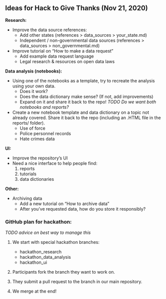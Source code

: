 ## Ideas for Hack to Give Thanks (Nov 21, 2020)

**Research:**
 - Improve the data source references:  
   + Add other states (references > data_sources > your_state.md)  
   + Independent / non-governmental data sources (references > data_sources > non_governmental.md)  
 - Improve tutorial on “How to make a data request”  
   + Add example data request language  
   + Legal research & resources on open data laws  

**Data analysis (notebooks):**  
 - Using one of the notebooks as a template, try to recreate the analysis using your own data.  
   + Does it work?  
   + Does the data dictionary make sense?  (If not, add improvements)  
   + Expand on it and share it back to the repo! *TODO Do we want both notebooks and reports?*  
 - Create a new notebook template and data dictionary on a topic not already covered. Share it back to the repo (including an .HTML file in the reports/ folder).  
   + Use of force  
   + Police personnel records  
   + Hate crimes data  

**UI:**  
 - Improve the repository’s UI  
 - Need a nice interface to help people find:  
   1. reports  
   2. tutorials  
   3. data dictionaries  

**Other:**
 - Archiving data
   + Add a new tutorial on “How to archive data”  
   + After you’ve requested data, how do you store it responsibly?  

### GitHub plan for hackathon:  
*TODO advice on best way to manage this*
1. We start with special hackathon branches:  
    - hackathon_research  
    - hackathon_data_analysis  
    - hackathon_ui  

2. Participants fork the branch they want to work on.  
3. They submit a pull request to the branch in our main repository.  
4. We merge at the end!  

